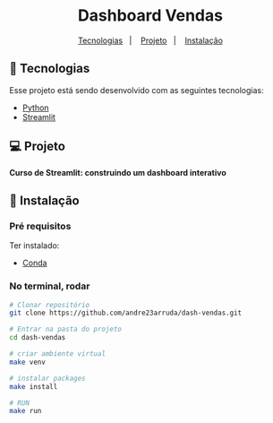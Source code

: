 <h1 align="center">
    Dashboard Vendas
</h1>

<p align="center">
	<a href="#-tecnologias">Tecnologias</a>&nbsp;&nbsp;&nbsp;|&nbsp;&nbsp;&nbsp;
	<a href="#-projeto">Projeto</a>&nbsp;&nbsp;&nbsp;|&nbsp;&nbsp;&nbsp;
	<a href="#-instalação">Instalação</a>
</p>

## 🤖 Tecnologias
Esse projeto está sendo desenvolvido com as seguintes tecnologias:
- [Python](https://www.python.org/)
- [Streamlit](https://streamlit.io/)


## 💻 Projeto
**Curso de Streamlit: construindo um dashboard interativo**

## 🔧 Instalação
### Pré requisitos
Ter instalado:
- [Conda](https://docs.conda.io/en/latest/miniconda.html)

### No terminal, rodar
```sh
# Clonar repositório
git clone https://github.com/andre23arruda/dash-vendas.git

# Entrar na pasta do projeto
cd dash-vendas

# criar ambiente virtual
make venv

# instalar packages
make install

# RUN
make run
```
